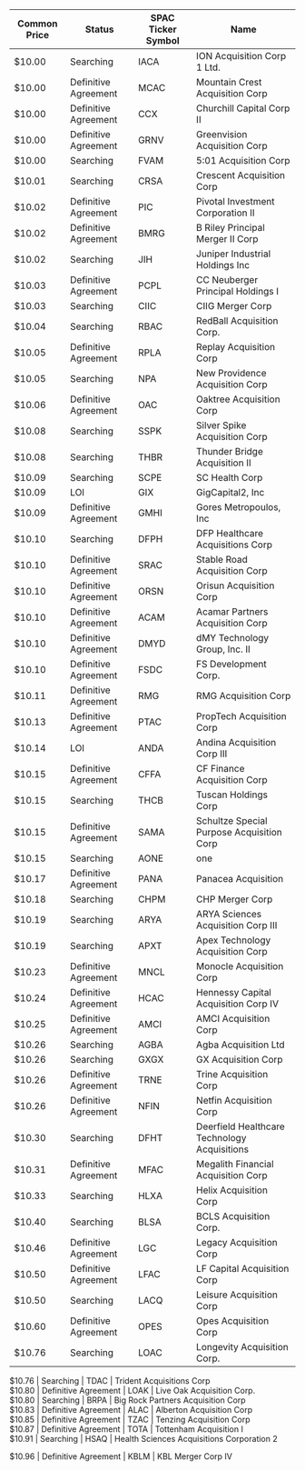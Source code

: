 Common Price  | Status               | SPAC Ticker Symbol | Name                                        
------------- | -------------------- | ------------------ | --------------------------------------------
$10.00        | Searching            | IACA               | ION Acquisition Corp 1 Ltd.                 
$10.00        | Definitive Agreement | MCAC               | Mountain Crest Acquisition Corp             
$10.00        | Definitive Agreement | CCX                | Churchill Capital Corp II                   
$10.00        | Definitive Agreement | GRNV               | Greenvision Acquisition Corp                
$10.00        | Searching            | FVAM               | 5:01 Acquisition Corp                       
$10.01        | Searching            | CRSA               | Crescent Acquisition Corp                   
$10.02        | Definitive Agreement | PIC                | Pivotal Investment Corporation II           
$10.02        | Definitive Agreement | BMRG               | B Riley Principal Merger II Corp            
$10.02        | Searching            | JIH                | Juniper Industrial Holdings Inc             
$10.03        | Definitive Agreement | PCPL               | CC Neuberger Principal Holdings I           
$10.03        | Searching            | CIIC               | CIIG Merger Corp                            
$10.04        | Searching            | RBAC               | RedBall Acquisition Corp.                   
$10.05        | Definitive Agreement | RPLA               | Replay Acquisition Corp                     
$10.05        | Searching            | NPA                | New Providence Acquisition Corp             
$10.06        | Definitive Agreement | OAC                | Oaktree Acquisition Corp                    
$10.08        | Searching            | SSPK               | Silver Spike Acquisition Corp               
$10.08        | Searching            | THBR               | Thunder Bridge Acquisition II               
$10.09        | Searching            | SCPE               | SC Health Corp                              
$10.09        | LOI                  | GIX                | GigCapital2, Inc                            
$10.09        | Definitive Agreement | GMHI               | Gores Metropoulos, Inc                      
$10.10        | Searching            | DFPH               | DFP Healthcare Acquisitions Corp            
$10.10        | Definitive Agreement | SRAC               | Stable Road Acquisition Corp                
$10.10        | Definitive Agreement | ORSN               | Orisun Acquisition Corp                     
$10.10        | Definitive Agreement | ACAM               | Acamar Partners Acquisition Corp            
$10.10        | Definitive Agreement | DMYD               | dMY Technology Group, Inc. II               
$10.10        | Definitive Agreement | FSDC               | FS Development Corp.                        
$10.11        | Definitive Agreement | RMG                | RMG Acquisition Corp                        
$10.13        | Definitive Agreement | PTAC               | PropTech Acquisition Corp                   
$10.14        | LOI                  | ANDA               | Andina Acquisition Corp III                 
$10.15        | Definitive Agreement | CFFA               | CF Finance Acquisition Corp                 
$10.15        | Searching            | THCB               | Tuscan Holdings Corp                        
$10.15        | Definitive Agreement | SAMA               | Schultze Special Purpose Acquisition Corp   
$10.15        | Searching            | AONE               | one                                         
$10.17        | Definitive Agreement | PANA               | Panacea Acquisition                         
$10.18        | Searching            | CHPM               | CHP Merger Corp                             
$10.19        | Searching            | ARYA               | ARYA Sciences Acquisition Corp III          
$10.19        | Searching            | APXT               | Apex Technology Acquisition Corp            
$10.23        | Definitive Agreement | MNCL               | Monocle Acquisition Corp                    
$10.24        | Definitive Agreement | HCAC               | Hennessy Capital Acquisition Corp IV        
$10.25        | Definitive Agreement | AMCI               | AMCI Acquisition Corp                       
$10.26        | Searching            | AGBA               | Agba Acquisition Ltd                        
$10.26        | Searching            | GXGX               | GX Acquisition Corp                         
$10.26        | Definitive Agreement | TRNE               | Trine Acquisition Corp                      
$10.26        | Definitive Agreement | NFIN               | Netfin Acquisition Corp                     
$10.30        | Searching            | DFHT               | Deerfield Healthcare Technology Acquisitions
$10.31        | Definitive Agreement | MFAC               | Megalith Financial Acquisition Corp         
$10.33        | Searching            | HLXA               | Helix Acquisition Corp                      
$10.40        | Searching            | BLSA               | BCLS Acquisition Corp.                      
$10.46        | Definitive Agreement | LGC                | Legacy Acquisition Corp                     
$10.50        | Definitive Agreement | LFAC               | LF Capital Acquisition Corp                 
$10.50        | Searching            | LACQ               | Leisure Acquisition Corp                    
$10.60        | Definitive Agreement | OPES               | Opes Acquisition Corp                       
$10.76        | Searching            | LOAC               | Longevity Acquisition Corp.
                
$10.76        | Searching            | TDAC               | Trident Acquisitions Corp                   
$10.80        | Definitive Agreement | LOAK               | Live Oak Acquisition Corp.                  
$10.80        | Searching            | BRPA               | Big Rock Partners Acquisition Corp          
$10.83        | Definitive Agreement | ALAC               | Alberton Acquisition Corp                   
$10.85        | Definitive Agreement | TZAC               | Tenzing Acquisition Corp                    
$10.87        | Definitive Agreement | TOTA               | Tottenham Acquisition I                     
$10.91        | Searching            | HSAQ               | Health Sciences Acquisitions Corporation 2
 
$10.96        | Definitive Agreement | KBLM               | KBL Merger Corp IV                          
